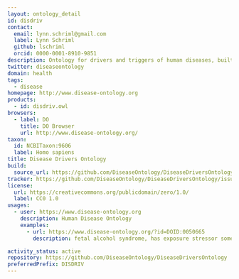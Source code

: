 ```yaml
---
layout: ontology_detail
id: disdriv
contact:
  email: lynn.schriml@gmail.com
  label: Lynn Schriml
  github: lschriml
  orcid: 0000-0001-8910-9851
description: Ontology for drivers and triggers of human diseases, built to classify ExO ontology exposure stressors. An application ontology. Built in collaboration with EnvO, ExO, ECTO and ChEBI.
twitter: diseaseontology
domain: health
tags:
  - disease
homepage: http://www.disease-ontology.org
products:
  - id: disdriv.owl
browsers:
  - label: DO
    title: DO Browser
    url: http://www.disease-ontology.org/
taxon:
  id: NCBITaxon:9606
  label: Homo sapiens
title: Disease Drivers Ontology
build:
  source_url: https://github.com/DiseaseOntology/DiseaseDriversOntology/tree/main/src/ontology/disdriv.owl
tracker: https://github.com/DiseaseOntology/DiseaseDriversOntology/issues
license:
  url: https://creativecommons.org/publicdomain/zero/1.0/
  label: CC0 1.0
usages:
  - user: https://www.disease-ontology.org
    description: Human Disease Ontology
    examples:
      - url: https://www.disease-ontology.org/?id=DOID:0050665
        description: fetal alcohol syndrome, has exposure stressor some alcohol

activity_status: active
repository: https://github.com/DiseaseOntology/DiseaseDriversOntology
preferredPrefix: DISDRIV
---
```


